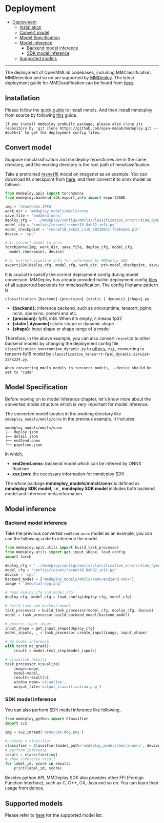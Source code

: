 # Deployment

- [Deployment](#deployment)
  - [Installation](#installation)
  - [Convert model](#convert-model)
  - [Model Specification](#model-specification)
  - [Model inference](#model-inference)
    - [Backend model inference](#backend-model-inference)
    - [SDK model inference](#sdk-model-inference)
  - [Supported models](#supported-models)

______________________________________________________________________


The deployment of OpenMMLab codebases, including MMClassification, MMDetection and so on are supported by [MMDeploy](https://github.com/open-mmlab/mmdeploy).
The latest deployment guide for MMClassification can be found from [here](https://mmdeploy.readthedocs.io/en/1.x/04-supported-codebases/mmcls.html).

## Installation

Please follow the [quick guide](https://github.com/open-mmlab/mmclassification/tree/1.x#installation) to install mmcls. And then install mmdeploy from source by following [this](https://mmdeploy.readthedocs.io/en/1.x/get_started.html#installation) guide.

```{note}
If you install mmdeploy prebuilt package, please also clone its repository by 'git clone https://github.com/open-mmlab/mmdeploy.git --depth=1' to get the deployment config files.
```


## Convert model

Suppose mmclassification and mmdeploy repositories are in the same directory, and the working directory is the root path of mmclassification.

Take a pretrained [resnet18](https://github.com/open-mmlab/mmclassification/blob/1.x/configs/resnet/resnet18_8xb32_in1k.py) model on imagenet as an example.
You can download its checkpoint from [here](https://download.openmmlab.com/mmclassification/v0/resnet/resnet18_8xb32_in1k_20210831-fbbb1da6.pth), and then convert it to onnx model as follows:

```python
from mmdeploy.apis import torch2onnx
from mmdeploy.backend.sdk.export_info import export2SDK

img = 'demo/demo.JPEG'
work_dir = 'mmdeploy_models/mmcls/onnx'
save_file = 'end2end.onnx'
deploy_cfg = '../mmdeploy/configs/mmcls/classification_onnxruntime_dynamic.py'
model_cfg = 'configs/resnet/resnet18_8xb32_in1k.py'
model_checkpoint = 'resnet18_8xb32_in1k_20210831-fbbb1da6.pth'
device = 'cpu'

# 1. convert model to onnx
torch2onnx(img, work_dir, save_file, deploy_cfg, model_cfg,
  model_checkpoint, device)

# 2. extract pipeline info for inference by MMDeploy SDK
export2SDK(deploy_cfg, model_cfg, work_dir, pth=model_checkpoint, device=device)
```

It is crucial to specify the correct deployment config during model conversion. MMDeploy has already provided builtin deployment config [files](https://github.com/open-mmlab/mmdeploy/tree/1.x/configs/mmcls) of all supported backends for mmclassification. The config filename pattern is:

```
classification_{backend}-{precision}_{static | dynamic}_{shape}.py
```

- **{backend}:** inference backend, such as onnxruntime, tensorrt, pplnn, ncnn, openvino, coreml and etc.
- **{precision}:** fp16, int8. When it's empty, it means fp32
- **{static | dynamic}:** static shape or dynamic shape
- **{shape}:** input shape or shape range of a model

Therefore, in the above example, you can also convert `resnet18` to other backend models by changing the deployment config file `classification_onnxruntime_dynamic.py` to [others](https://github.com/open-mmlab/mmdeploy/tree/1.x/configs/mmcls), e.g., converting to tensorrt-fp16 model by `classification_tensorrt-fp16_dynamic-224x224-224x224.py`.

```{tip}
When converting mmcls models to tensorrt models, --device should be set to "cuda"
```

## Model Specification

Before moving on to model inference chapter, let's know more about the converted model structure which is very important for model inference.

The converted model locates in the working directory like `mmdeploy_models/mmcls/onnx` in the previous example. It includes:

```
mmdeploy_models/mmcls/onnx
├── deploy.json
├── detail.json
├── end2end.onnx
└── pipeline.json
```

in which,

- **end2end.onnx**: backend model which can be inferred by ONNX Runtime
- ***xxx*.json**: the necessary information for mmdeploy SDK

The whole package **mmdeploy_models/mmcls/onnx** is defined as **mmdeploy SDK model**, i.e., **mmdeploy SDK model** includes both backend model and inference meta information.

## Model inference

### Backend model inference

Take the previous converted `end2end.onnx` model as an example, you can use the following code to inference the model.

```python
from mmdeploy.apis.utils import build_task_processor
from mmdeploy.utils import get_input_shape, load_config
import torch

deploy_cfg = '../mmdeploy/configs/mmcls/classification_onnxruntime_dynamic.py'
model_cfg = 'configs/resnet/resnet18_8xb32_in1k.py'
device = 'cpu'
backend_model = ['mmdeploy_models/mmcls/onnx/end2end.onnx']
image = 'demo/cat-dog.png'

# read deploy_cfg and model_cfg
deploy_cfg, model_cfg = load_config(deploy_cfg, model_cfg)

# build task and backend model
task_processor = build_task_processor(model_cfg, deploy_cfg, device)
model = task_processor.build_backend_model(backend_model)

# process input image
input_shape = get_input_shape(deploy_cfg)
model_inputs, _ = task_processor.create_input(image, input_shape)

# do model inference
with torch.no_grad():
    result = model.test_step(model_inputs)

# visualize results
task_processor.visualize(
    image=image,
    model=model,
    result=result[0],
    window_name='visualize',
    output_file='output_classification.png')
```

### SDK model inference

You can also perform SDK model inference like following,

```python
from mmdeploy_python import Classifier
import cv2

img = cv2.imread('demo/cat-dog.png')

# create a classifier
classifier = Classifier(model_path='mmdeploy_models/mmcls/onnx', device_name='cpu', device_id=0)
# perform inference
result = classifier(img)
# show inference result
for label_id, score in result:
    print(label_id, score)
```

Besides python API, MMDeploy SDK also provides other FFI (Foreign Function Interface), such as C, C++, C#, Java and so on. You can learn their usage from [demos](https://github.com/open-mmlab/mmdeploy/tree/1.x/demo).

## Supported models

Please refer to [here](https://mmdeploy.readthedocs.io/en/1.x/04-supported-codebases/mmcls.html#supported-models) for the supported model list.
